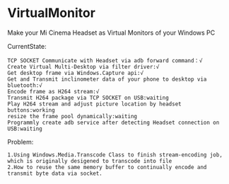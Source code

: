 # VirtualMonitor
Make your Mi Cinema Headset  as Virtual Monitors of your Windows PC

CurrentState:

	TCP SOCKET Communicate with Headset via adb forward command：√
	Create Virtual Multi-Desktop via filter driver:√
	Get desktop frame via Windows.Capture api:√
	Get and Transmit inclinometer data of your phone to desktop via bluetooth:√
	Encode frame as H264 stream:√
	Transmit H264 package via TCP SOCKET on USB:waiting
	Play H264 stream and adjust picture location by headset buttons:working
	resize the frame pool dynamically:waiting
	Programmly create adb service after detecting Headset connection on USB:waiting
	
Problem:

	1.Using Windows.Media.Transcode Class to finish stream-encoding job, which is originally desigened to transcode into file
	2.How to reuse the same memory buffer to continually encode and transmit byte data via socket.
